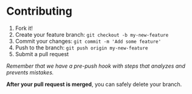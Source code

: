 # Contributing

1. Fork it!
2. Create your feature branch: `git checkout -b my-new-feature`
3. Commit your changes: `git commit -m 'Add some feature'`
4. Push to the branch: `git push origin my-new-feature`
5. Submit a pull request

*Remember that we have a pre-push hook with steps that analyzes and prevents mistakes.*

**After your pull request is merged**, you can safely delete your branch.
